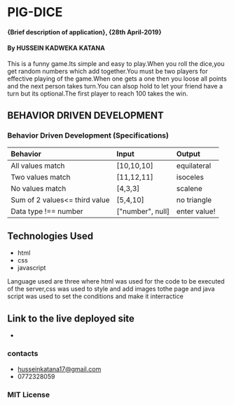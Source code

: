 # PIG-DICE
#### {Brief description of application}, {28th April-2019}
#### By **HUSSEIN KADWEKA KATANA**
This is a funny game.Its simple and easy to play.When you roll the dice,you get random numbers which add together.You must be two players for effective playing of the game.When one gets a one then you loose all points and the next person takes turn.You can alsop hold to let your friend have a turn but its optional.The  first player to reach 100 takes the win.
## BEHAVIOR DRIVEN DEVELOPMENT
### Behavior Driven Development (Specifications)
| Behavior                 |           Input      |                 Output|
| :----------------------- |:---------------------| :---------------------|              
| All values match         |       [10,10,10]     |            equilateral|
| Two values match         |       [11,12,11]     |           isoceles    |
| No values match          |       [4,3,3]        |           scalene     |
| Sum of 2 values<= third value   |       [5,4,10]       |           no triangle |
| Data type !== number     |      ["number", null]|          enter value! |


## Technologies Used
+ html
+ css
+ javascript


Language used are three where html was used for the code to be executed of the server,css was used to style and add images tothe page and java script was used to set the conditions and make it interractice

## Link to the live deployed site
+ 
### contacts

+ husseinkatana17@gmail.com
+ 0772328059

### MIT License
